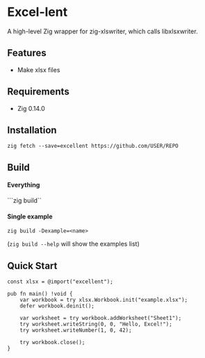 # Excel-lent

A high-level Zig wrapper for zig-xlswriter, which calls libxlsxwriter.

## Features

- Make xlsx files

## Requirements

- Zig 0.14.0 

## Installation

```zig fetch --save=excellent https://github.com/USER/REPO```

## Build

#### Everything
```zig build``

#### Single example
```zig build -Dexample=<name>```

(`zig build --help` will show the examples list)


## Quick Start

```zig
const xlsx = @import("excellent");

pub fn main() !void {
    var workbook = try xlsx.Workbook.init("example.xlsx");
    defer workbook.deinit();

    var worksheet = try workbook.addWorksheet("Sheet1");
    try worksheet.writeString(0, 0, "Hello, Excel!");
    try worksheet.writeNumber(1, 0, 42);

    try workbook.close();
}
```
